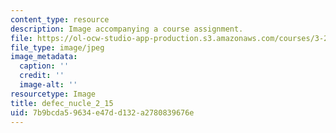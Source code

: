 ```yaml
---
content_type: resource
description: Image accompanying a course assignment.
file: https://ol-ocw-studio-app-production.s3.amazonaws.com/courses/3-22-mechanical-behavior-of-materials-spring-2008/7b9bcda59634e47dd132a2780839676e_defec_nucle_2_15.jpg
file_type: image/jpeg
image_metadata:
  caption: ''
  credit: ''
  image-alt: ''
resourcetype: Image
title: defec_nucle_2_15
uid: 7b9bcda5-9634-e47d-d132-a2780839676e
---
```


